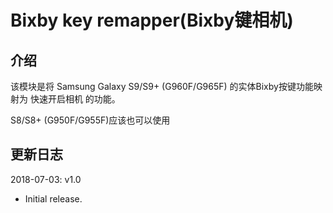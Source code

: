 # **Bixby key remapper(Bixby键相机)**

## 介绍

该模块是将 Samsung Galaxy S9/S9+ (G960F/G965F) 的实体Bixby按键功能映射为 快速开启相机 的功能。

S8/S8+ (G950F/G955F)应该也可以使用

## 更新日志

2018-07-03: v1.0

- Initial release.

